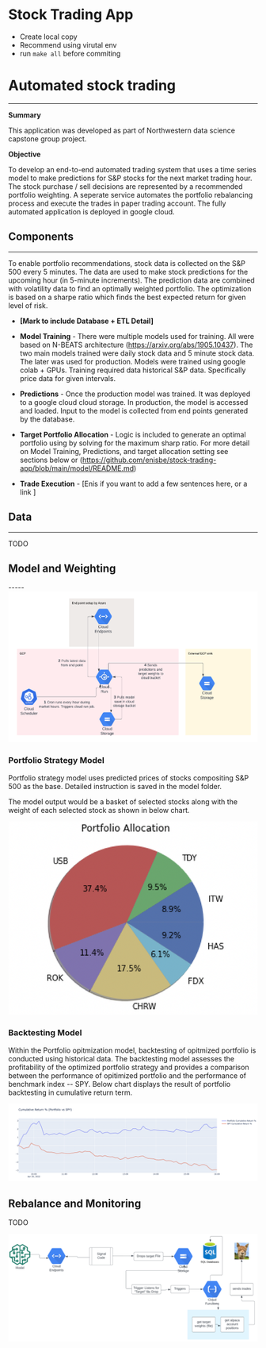 # Stock Trading App

* Create local copy 
* Recommend using virutal env 
* run `make all` before commiting


# Automated stock trading
----

**Summary**

This application was developed as part of Northwestern data science capstone group project. 

**Objective** 

To develop an end-to-end automated trading system that uses a time series model to make predictions for S&P stocks for the next market trading hour. The stock purchase / sell decisions are represented by a recommended portfolio weighting. A seperate service automates the portfolio rebalancing process and execute the trades in paper trading account. The fully automated application is deployed in google cloud. 


  
## Components
------

To enable portfolio recommendations, stock data is collected on the S&P 500 every 5 minutes. The data are used to make stock predictions for the upcoming hour (in 5-minute increments). The prediction data are combined with volatility data to find an optimally  weighted portfolio. The optimization is based on a sharpe ratio which finds the best expected return for given level of risk.

- **[Mark to include Database + ETL Detail]**

- **Model Training** -  There were multiple models used for training. All were based on N-BEATS architecture (https://arxiv.org/abs/1905.10437). The two main models trained were daily stock data and 5 minute stock data. The later was used for production. Models were trained using google colab + GPUs. Training required data historical S&P data. Specifically price data for given intervals. 
- **Predictions** - Once the production model was trained. It was deployed to a google cloud cloud storage. In production, the model is accessed and loaded. Input to the model is collected from end points generated by the database. 
- **Target Portfolio Allocation** -  Logic is included to generate an optimal portfolio using by solving for the maximum sharp ratio. For more detail on Model Training, Predictions, and target allocation setting see sections below or (https://github.com/enisbe/stock-trading-app/blob/main/model/README.md)
- **Trade Execution** - [Enis if you want to add a few sentences here, or a link ] 

## Data
-----
TODO

## Model and Weighting

-----<img src="./images/cloud-run-predict&weight.png" alt="Pulling Model, predicting, and providing allocation recommendations"> 

### Portfolio Strategy Model

Portfolio strategy model uses predicted prices of stocks compositing S&P 500 as the base. Detailed instruction is saved in the model folder.

The model output would be a basket of selected stocks along with the weight of each selected stock as shown in below chart.

<img src="./images/weights.png" alt="Portfolio Allocation">

### Backtesting Model

Within the Portfolio opitmization model, backtesting of opitmized portfolio is conducted using historical data. The backtesting model assesses the profitability of the optimized portfolio strategy and provides a comparison between the performance of opitimized portfolio and the performance of benchmark index -- SPY. Below chart displays the result of portfolio backtesting in cumulative return term.

<img src="./images/backtest.png" alt="Backtesting of Portfolio">


Rebalance and Monitoring
-----

TODO

<img src="./images/rebalance-process.png" alt="Front end GUI"> 
